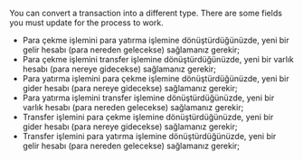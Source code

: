 You can convert a transaction into a different type. There are some fields you must update for the process to work.

* Para çekme işlemini para yatırma işlemine dönüştürdüğünüzde, yeni bir gelir hesabı (para nereden gelecekse) sağlamanız gerekir;
* Para çekme işlemini transfer işlemine dönüştürdüğünüzde, yeni bir varlık hesabı (para nereye gidecekse) sağlamanız gerekir;
* Para yatırma işlemini para çekme işlemine dönüştürdüğünüzde, yeni bir gider hesabı (para nereye gidecekse) sağlamanız gerekir;
* Para yatırma işlemini transfer işlemine dönüştürdüğünüzde, yeni bir varlık hesabı (para nereden gelecekse) sağlamanız gerekir;
* Transfer işlemini para çekme işlemine dönüştürdüğünüzde, yeni bir gider hesabı (para nereye gidecekse) sağlamanız gerekir;
* Transfer işlemini para yatırma işlemine dönüştürdüğünüzde, yeni bir gelir hesabı (para nereden gelecekse) sağlamanız gerekir;